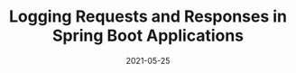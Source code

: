 ---
contentPage: guides/spring/request-response-logging
date: '2021-05-25'
lastmod: '2021-05-25'
layout: single
team:
- Marc Zottner
title: Logging Requests and Responses in Spring Boot Applications
weight: 2
---